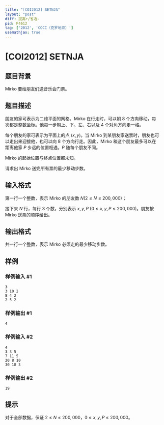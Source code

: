 ```yaml
---
title: "[COI2012] SETNJA"
layout: "post"
diff: 提高+/省选-
pid: P4612
tag: ['2012', 'COCI（克罗地亚）']
usemathjax: true
---
```


# [COI2012] SETNJA
## 题目背景

Mirko 要给朋友们送音乐会门票。
## 题目描述

朋友的家可表示为二维平面的网格。Mirko 在行走时，可以朝 $8$ 个方向移动，每次都是整数坐标。他每一步朝上、下、左、右以及 $4$ 个对角方向走一格。

每个朋友的家可表示为平面上的点 $(x,y)$。当 Mirko 到某朋友家送票时，朋友也可以走出来迎接他，也可以向 $8$ 个方向行走。因此，Mirko 和这个朋友最多可以在距离他家 $P$ 步远的位置相遇。$P$ 随每个朋友不同。

Mirko 的起始位置与终点位置都未知。

请求出 Mirko 送完所有票的最少移动步数。
## 输入格式

第一行一个整数，表示 Mirko 的朋友数 $N (2 ≤ N ≤ 200{,}000)$；

接下来 $N$ 行，每行 $3$ 个数，分别表示 $x,y,P\ (0 ≤ x, y, P ≤ 200{,}000)$。朋友按 Mirko 送票的顺序给出。
## 输出格式

共一行一个整数，表示 Mirko 必须走的最少移动步数。
## 样例

### 样例输入 #1
```
3
3 10 2
8 4 2
2 5 2
```
### 样例输出 #1
```
4
```
### 样例输入 #2
```
4
3 3 5
7 11 5
20 8 10
30 18 3
```
### 样例输出 #2
```
19
```
## 提示

对于全部数据，保证 $2 ≤ N ≤ 200{,}000$，$0 ≤ x, y, P ≤ 200{,}000$。
